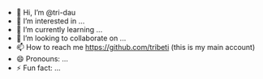 - 👋 Hi, I’m @tri-dau
- 👀 I’m interested in ...
- 🌱 I’m currently learning ...
- 💞️ I’m looking to collaborate on ...
- 📫 How to reach me https://github.com/tribeti (this is my main account)
- 😄 Pronouns: ...
- ⚡ Fun fact: ...

<!---
tri-dau/tri-dau is a ✨ special ✨ repository because its `README.md` (this file) appears on your GitHub profile.
You can click the Preview link to take a look at your changes.
--->

